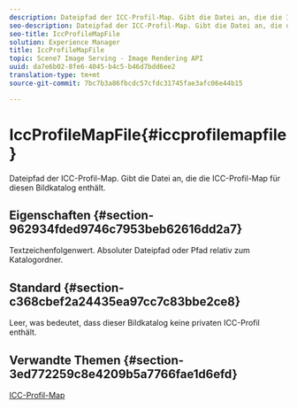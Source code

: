 ```yaml
---
description: Dateipfad der ICC-Profil-Map. Gibt die Datei an, die die ICC-Profil-Map für diesen Bildkatalog enthält.
seo-description: Dateipfad der ICC-Profil-Map. Gibt die Datei an, die die ICC-Profil-Map für diesen Bildkatalog enthält.
seo-title: IccProfileMapFile
solution: Experience Manager
title: IccProfileMapFile
topic: Scene7 Image Serving - Image Rendering API
uuid: da7e6b02-8fe6-4045-b4c5-b46d7bdd6ee2
translation-type: tm+mt
source-git-commit: 7bc7b3a86fbcdc57cfdc31745fae3afc06e44b15

---
```



# IccProfileMapFile{#iccprofilemapfile}

Dateipfad der ICC-Profil-Map. Gibt die Datei an, die die ICC-Profil-Map für diesen Bildkatalog enthält.

## Eigenschaften {#section-962934fded9746c7953beb62616dd2a7}

Textzeichenfolgenwert. Absoluter Dateipfad oder Pfad relativ zum Katalogordner.

## Standard {#section-c368cbef2a24435ea97cc7c83bbe2ce8}

Leer, was bedeutet, dass dieser Bildkatalog keine privaten ICC-Profil enthält.

## Verwandte Themen {#section-3ed772259c8e4209b5a7766fae1d6efd}

[ICC-Profil-Map](../../../../../is-api/image-catalog/image-serving-api-ref/c-image-catalog-reference/c-icc-profile-map-reference/c-icc-profile-map-reference.md#concept-57b9148ce55249cd825cb7ee19ed057c)
